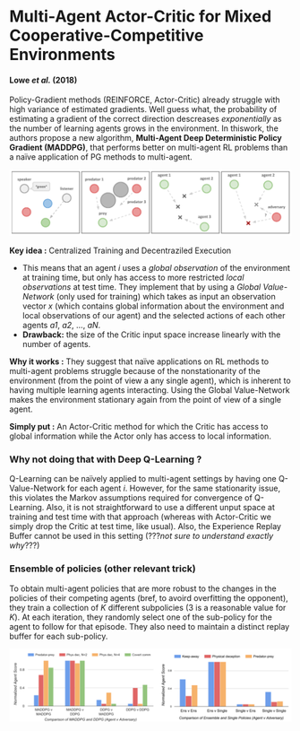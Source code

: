 # Multi-Agent Actor-Critic for Mixed Cooperative-Competitive Environments
#### Lowe *et al.* (2018)

Policy-Gradient methods (REINFORCE, Actor-Critic) already struggle with high variance of estimated gradients. Well guess what, the probability of estimating a gradient of the correct direction descreases *exponentially* as the number of learning agents grows in the environment. In thiswork, the authors propose a new algorithm, **Multi-Agent Deep Deterministic Policy Gradient (MADDPG)**, that performs better on multi-agent RL problems than a naïve application of PG methods to multi-agent.

![environments](fig2.PNG)

**Key idea :** Centralized Training and Decentraziled Execution
* This means that an agent *i* uses a *global observation* of the environment at training time, but only has access to more restricted *local observations* at test time. They implement that by using a *Global Value-Network* (only used for training) which takes as input an observation vector *x* (which contains global information about the environment and local observations of our agent) and the selected actions of each other agents *a1*, *a2*, ..., *aN*. 
* **Drawback:** the size of the Critic input space increase linearly with the number of agents.

**Why it works :** They suggest that naïve applications on RL methods to multi-agent problems struggle because of the nonstationarity of the environment (from the point of view a any single agent), which is inherent to having multiple learning agents interacting. Using the Global Value-Network makes the environment stationary again from the point of view of a single agent.

**Simply put :** An Actor-Critic method for which the Critic has access to global information while the Actor only has access to local information.

### Why not doing that with Deep Q-Learning ?

Q-Learning can be naïvely applied to multi-agent settings by having one Q-Value-Network for each agent *i*. However, for the same stationarity issue, this violates the Markov assumptions required for convergence of Q-Learning. Also, it is not straightforward to use a different unput space at training and test time with that approach (whereas with Actor-Critic we simply drop the Critic at test time, like usual). Also, the Experience Replay Buffer cannot be used in this setting (???*not sure to understand exactly why*???)

### Ensemble of policies  (other relevant trick)

To obtain multi-agent policies that are more robust to the changes in the policies of their competing agents (bref, to avoird overfitting the opponent), they train a collection of *K* different subpolicies (3 is a reasonable value for *K*). At each iteration, they randomly select one of the sub-policy for the agent to follow for that episode. They also need to maintain a distinct replay buffer for each sub-policy.

![results](fig3.PNG)
